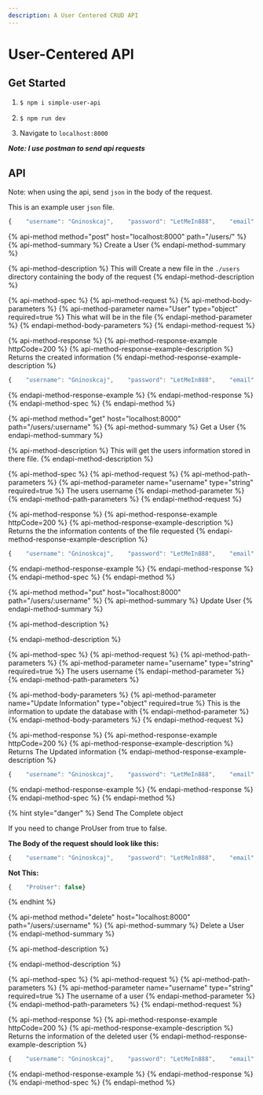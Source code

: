 ```yaml
---
description: A User Centered CRUD API
---
```


# User-Centered API

## Get Started

1. ```bash
   $ npm i simple-user-api
   ```
2. ```bash
   $ npm run dev
   ```
3. Navigate to `localhost:8000`

_**Note: I use postman to send api requests**_

## API

Note: when using the api, send `json` in the body of the request.

This is an example user `json` file.

```javascript
{    "username": "Gninoskcaj",    "password": "LetMeIn888",    "email": "jackson.mooring@gmail.com",    "ProUser": true    "Bio": "Making examples is not my thing"    "Example": "text more text so & so & so"}
```

{% api-method method="post" host="localhost:8000" path="/users/" %}
{% api-method-summary %}
Create a User
{% endapi-method-summary %}

{% api-method-description %}
This will Create a new file in the `./users` directory containing the body of the request
{% endapi-method-description %}

{% api-method-spec %}
{% api-method-request %}
{% api-method-body-parameters %}
{% api-method-parameter name="User" type="object" required=true %}
This what will be in the file
{% endapi-method-parameter %}
{% endapi-method-body-parameters %}
{% endapi-method-request %}

{% api-method-response %}
{% api-method-response-example httpCode=200 %}
{% api-method-response-example-description %}
Returns the created information
{% endapi-method-response-example-description %}

```javascript
{    "username": "Gninoskcaj",    "password": "LetMeIn888",    "email": "jackson.mooring@gmail.com",    "ProUser": true    "Bio": "Making examples is not my thing"    "Example": "text more text so & so & so"}
```
{% endapi-method-response-example %}
{% endapi-method-response %}
{% endapi-method-spec %}
{% endapi-method %}

{% api-method method="get" host="localhost:8000" path="/users/:username" %}
{% api-method-summary %}
Get a User
{% endapi-method-summary %}

{% api-method-description %}
This will get the users information stored in there file.
{% endapi-method-description %}

{% api-method-spec %}
{% api-method-request %}
{% api-method-path-parameters %}
{% api-method-parameter name="username" type="string" required=true %}
The users username
{% endapi-method-parameter %}
{% endapi-method-path-parameters %}
{% endapi-method-request %}

{% api-method-response %}
{% api-method-response-example httpCode=200 %}
{% api-method-response-example-description %}
Returns the the information contents of the file requested
{% endapi-method-response-example-description %}

```javascript
{    "username": "Gninoskcaj",    "password": "LetMeIn888",    "email": "jackson.mooring@gmail.com",    "ProUser": true    "Bio": "Making examples is not my thing"    "Example": "text more text so & so & so"}
```
{% endapi-method-response-example %}
{% endapi-method-response %}
{% endapi-method-spec %}
{% endapi-method %}

{% api-method method="put" host="localhost:8000" path="/users/:username" %}
{% api-method-summary %}
Update User
{% endapi-method-summary %}

{% api-method-description %}

{% endapi-method-description %}

{% api-method-spec %}
{% api-method-request %}
{% api-method-path-parameters %}
{% api-method-parameter name="username" type="string" required=true %}
The users username
{% endapi-method-parameter %}
{% endapi-method-path-parameters %}

{% api-method-body-parameters %}
{% api-method-parameter name="Update Information" type="object" required=true %}
This is the information to update the database with
{% endapi-method-parameter %}
{% endapi-method-body-parameters %}
{% endapi-method-request %}

{% api-method-response %}
{% api-method-response-example httpCode=200 %}
{% api-method-response-example-description %}
Returns The Updated information
{% endapi-method-response-example-description %}

```javascript
{    "username": "Gninoskcaj",    "password": "LetMeIn888",    "email": "jackson.mooring@gmail.com",    "ProUser": false    "Bio": "Making examples is not my thing"    "Example": "text more text so & so & so"}
```
{% endapi-method-response-example %}
{% endapi-method-response %}
{% endapi-method-spec %}
{% endapi-method %}

{% hint style="danger" %}
Send The Complete object

If you need to change ProUser from true to false.

**The Body of the request should look like this:**

```javascript
{    "username": "Gninoskcaj",    "password": "LetMeIn888",    "email": "jackson.mooring@gmail.com",    "ProUser": false    "Bio": "Making examples is not my thing"    "Example": "text more text so & so & so"}
```

**Not This:**

```javascript
{    "ProUser": false}
```
{% endhint %}

{% api-method method="delete" host="localhost:8000" path="/users/:username" %}
{% api-method-summary %}
Delete a User
{% endapi-method-summary %}

{% api-method-description %}

{% endapi-method-description %}

{% api-method-spec %}
{% api-method-request %}
{% api-method-path-parameters %}
{% api-method-parameter name="username" type="string" required=true %}
The username of a user
{% endapi-method-parameter %}
{% endapi-method-path-parameters %}
{% endapi-method-request %}

{% api-method-response %}
{% api-method-response-example httpCode=200 %}
{% api-method-response-example-description %}
Returns the information of the deleted user
{% endapi-method-response-example-description %}

```javascript
{    "username": "Gninoskcaj",    "password": "LetMeIn888",    "email": "jackson.mooring@gmail.com",    "ProUser": true    "Bio": "Making examples is not my thing"    "Example": "text more text so & so & so"}
```
{% endapi-method-response-example %}
{% endapi-method-response %}
{% endapi-method-spec %}
{% endapi-method %}

